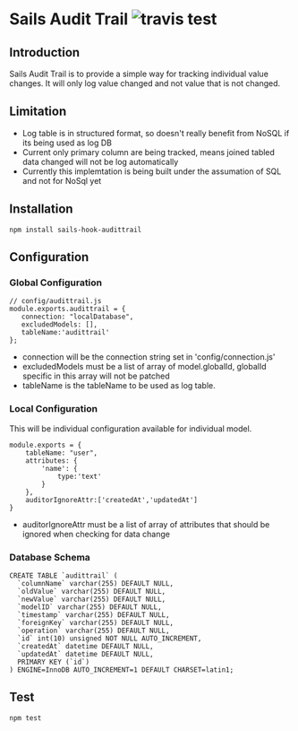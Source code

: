 # Sails Audit Trail  ![travis test](https://travis-ci.org/Antpolis/sails-hook-audittrail.svg?branch=master)

## Introduction
Sails Audit Trail is to provide a simple way for tracking individual value changes. It will only log value changed and not value that is not changed.

## Limitation
- Log table is in structured format, so doesn't really benefit from NoSQL if its being used as log DB
- Current only primary column are being tracked, means joined tabled data changed will not be log automatically
- Currently this implemtation is being built under the assumation of SQL and not for NoSql yet

## Installation
	npm install sails-hook-audittrail

## Configuration
### Global Configuration

	// config/audittrail.js
	module.exports.audittrail = {
	   connection: "localDatabase",
	   excludedModels: [],
	   tableName:'audittrail'
	};
- connection will be the connection string set in 'config/connection.js'
- excludedModels must be a list of array of model.globalId, globalId specific in this array will not be patched
- tableName is the tableName to be used as log table.

### Local Configuration
This will be individual configuration available for individual model. 

	module.exports = {
		tableName: "user",
		attributes: {
			'name': {
				type:'text'
			}
		},
		auditorIgnoreAttr:['createdAt','updatedAt']
	}
- auditorIgnoreAttr must be a list of array of attributes that should be ignored when checking for data change

### Database Schema
	CREATE TABLE `audittrail` (
	  `columnName` varchar(255) DEFAULT NULL,
	  `oldValue` varchar(255) DEFAULT NULL,
	  `newValue` varchar(255) DEFAULT NULL,
	  `modelID` varchar(255) DEFAULT NULL,
	  `timestamp` varchar(255) DEFAULT NULL,
	  `foreignKey` varchar(255) DEFAULT NULL,
	  `operation` varchar(255) DEFAULT NULL,
	  `id` int(10) unsigned NOT NULL AUTO_INCREMENT,
	  `createdAt` datetime DEFAULT NULL,
	  `updatedAt` datetime DEFAULT NULL,
	  PRIMARY KEY (`id`)
	) ENGINE=InnoDB AUTO_INCREMENT=1 DEFAULT CHARSET=latin1;
	
## Test
	npm test
